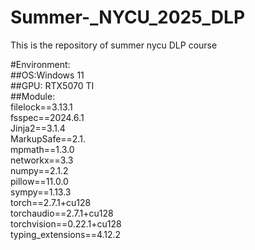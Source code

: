 # Summer-_NYCU_2025_DLP  
This is the repository of summer nycu DLP course  
   
#Environment:  
    ##OS:Windows 11  
    ##GPU: RTX5070 TI  
    ##Module:  
        filelock==3.13.1  
        fsspec==2024.6.1  
        Jinja2==3.1.4  
        MarkupSafe==2.1.  
        mpmath==1.3.0  
        networkx==3.3  
        numpy==2.1.2  
        pillow==11.0.0  
        sympy==1.13.3  
        torch==2.7.1+cu128  
        torchaudio==2.7.1+cu128  
        torchvision==0.22.1+cu128  
        typing_extensions==4.12.2  
